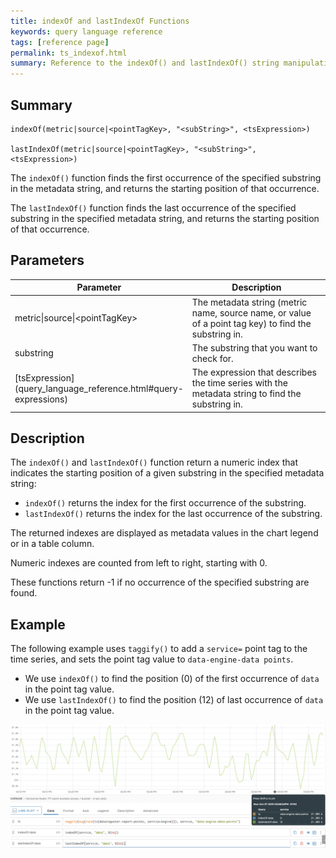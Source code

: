 ```yaml
---
title: indexOf and lastIndexOf Functions
keywords: query language reference
tags: [reference page]
permalink: ts_indexof.html
summary: Reference to the indexOf() and lastIndexOf() string manipulation functions
---
```

## Summary
```
indexOf(metric|source|<pointTagKey>, "<subString>", <tsExpression>)

lastIndexOf(metric|source|<pointTagKey>, "<subString>", <tsExpression>)
```
The `indexOf()` function finds the first occurrence of the specified substring in the metadata string, and returns the starting position of that occurrence.

The `lastIndexOf()` function finds the last occurrence of the specified substring in the specified metadata string, and returns the starting position of that occurrence. 

## Parameters
<table style="width: 100%;">
<tbody>
<thead>
<tr><th width="30%">Parameter</th><th width="70%">Description</th></tr>
</thead>
<tr>
<td markdown="span">metric|source|&lt;pointTagKey&gt;</td>
<td>The metadata string (metric name, source name, or value of a point tag key) to find the substring in.</td></tr>
<tr>
<td markdown="span">substring</td>
<td>The substring that you want to check for.</td></tr>
<tr>
<td markdown="span"> [tsExpression](query_language_reference.html#query-expressions)</td>
<td>The expression that describes the time series with the metadata string to find the substring in.</td></tr>
</tbody>
</table>

## Description

The `indexOf()` and `lastIndexOf()` function return a numeric index that indicates the starting position of a given substring in the specified metadata string: 
* `indexOf()` returns the index for the first occurrence of the substring. 
* `lastIndexOf()` returns the index for the last occurrence of the substring.


The returned indexes are displayed as metadata values in the chart legend or in a table column. 

Numeric indexes are counted from left to right, starting with 0. 

These functions return -1 if no occurrence of the specified substring are found.

## Example

The following example uses `taggify()` to add a `service=` point tag to the time series, and sets the point tag value to `data-engine-data points`.
* We use `indexOf()` to find the position (0) of the first occurrence of `data` in the point tag value.
* We use `lastIndexOf()` to find the position (12) of last occurrence of `data` in the point tag value.

![ts indexOf-lastIndexOf](images/ts_indexOf_lastIndexOf.png)

<!---
The following example uses `lastIndexOf()` to look at the string `newPointTagValue`.
* We check the position of `Tag` from the back, which is 8 (`tTag` would be 7).
* We check the position of `newP` from the back, which is 0.

![ts lastIndexOf](images/ts_last_index_of.png)
--->
